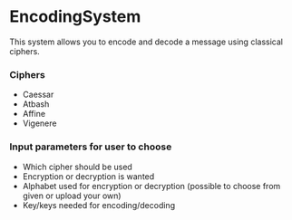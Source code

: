 # EncodingSystem
This system allows you to encode and decode a message using classical ciphers.

### Ciphers
* Caessar
* Atbash
* Affine
* Vigenere

### Input parameters for user to choose
* Which cipher should be used
* Encryption or decryption is wanted
* Alphabet used for encryption or decryption (possible to choose from given or upload your own)
* Key/keys needed for encoding/decoding

